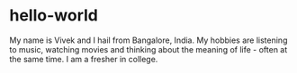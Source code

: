 # hello-world
My name is Vivek and I hail from Bangalore, India.
My hobbies are listening to music, watching movies and thinking about the meaning of life - often at the same time.
I am a fresher in college.
